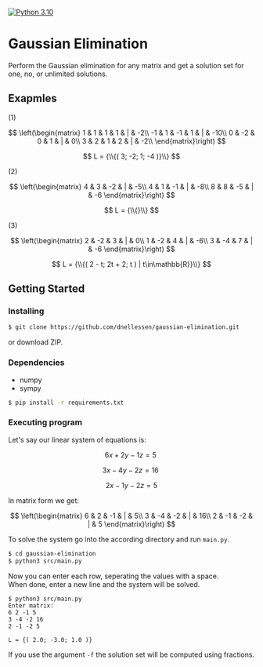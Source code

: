 [![Python 3.10](https://img.shields.io/badge/python-3.10-blue.svg)](https://www.python.org/downloads/)

# Gaussian Elimination

Perform the Gaussian elimination for any matrix and get a solution set for one, no, or unlimited solutions.


## Exapmles
(1)

$$ \left(\begin{matrix}
1 & 1 & 1 & 1 & | & -2\\
-1 & 1 & -1 & 1 & | & -10\\
0 & -2 & 0 & 1 & | & 0\\
3 & 2 & 1 & 2 & | & -2\\
\end{matrix}\right) $$

$$
L = {\\{( 3; -2; 1; -4 )}\\}
$$

(2)

$$ \left(\begin{matrix}
4 & 3 & -2 & | & -5\\
4 & 1 & -1 & | & -8\\
8 & 8 & -5 & | & -6
\end{matrix}\right) $$

$$
L = {\\{}\\}
$$

(3)

$$ \left(\begin{matrix}
2 & -2 & 3 & | & 0\\
1 & -2 & 4 & | & -6\\
3 & -4 & 7 & | & -6
\end{matrix}\right) $$

$$
L = {\\{( 2 - t; 2t + 2; t ) | t\in\mathbb{R}}\\}
$$

## Getting Started

### Installing

```bash
$ git clone https://github.com/dnellessen/gaussian-elimination.git
```
or download ZIP.

### Dependencies
* numpy
* sympy
```bash
$ pip install -r requirements.txt
```


### Executing program

Let's say our linear system of equations is:

$$ 6x  + 2y - 1z = 5\ $$

$$ 3x - 4y  - 2z = 16\ $$

$$ 2x  - 1y - 2z = 5 $$

In matrix form we get:

$$ \left(\begin{matrix}
6 & 2 & -1 & | & 5\\
3 & -4 & -2 & | & 16\\
2 & -1 & -2 & | & 5
\end{matrix}\right) $$

To solve the system go into the according directory and run `main.py`.
```bash
$ cd gaussian-elimination
$ python3 src/main.py
```

Now you can enter each row, seperating the values with a space.\
When done, enter a new line and the system will be solved.
```
$ python3 src/main.py
Enter matrix:
6 2 -1 5
3 -4 -2 16
2 -1 -2 5

L = {( 2.0; -3.0; 1.0 )}
```

If you use the argument `-f` the solution set will be computed using fractions.

